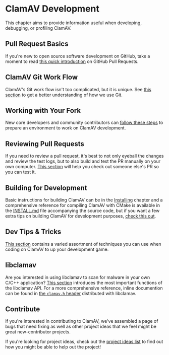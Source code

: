 # ClamAV Development

This chapter aims to provide information useful when developing, debugging, or profiling ClamAV.

## Pull Request Basics

If you're new to open source software development on GitHub, take a moment to read [this quick introduction](Development/github-pr-basics.md) on GitHub Pull Requests.

## ClamAV Git Work Flow

ClamAV's Git work flow isn't too complicated, but it is unique. See [this section](Development/clamav-git-work-flow.md) to get a better understanding of how we use Git.

## Working with Your Fork

New core developers and community contributors can [follow these steps](Development/personal-forks.md) to prepare an environment to work on ClamAV development.

## Reviewing Pull Requests

If you need to review a pull request, it's best to not only eyeball the changes and review the test logs, but to also build and test the PR manually on your own computer. [This section](Development/testing-pull-requests.md) will help you check out someone else's PR so you can test it.

## Building for Development

Basic instructions for building ClamAV can be in the [Installing](Installing.md) chapter and a comprehensive reference for compiling ClamAV with CMake is available in the [INSTALL.md](https://github.com/Cisco-Talos/clamav/blob/dev/0.104/INSTALL.md) file accompanying the source code, but if you want a few extra tips on building ClamAV for development purposes, [check this out](Development/development-builds.md).

## Dev Tips & Tricks

[This section](Development/tips-and-tricks.md) contains a varied assortment of techniques you can use when coding on ClamAV to up your development game.

## libclamav

Are you interested in using libclamav to scan for malware in your own C/C++ application? [This section](Development/libclamav.md) introduces the most important functions of the libclamav API. For a more comprehensive reference, inline documention can be found in [the `clamav.h` header](https://github.com/Cisco-Talos/clamav/blob/dev/0.104/libclamav/clamav.h) distributed with libclamav.

## Contribute

If you're interested in contributing to ClamAV, we've assembled a page of bugs that need fixing as well as other project ideas that we feel might be great new-contributor projects.

If you're looking for project ideas, check out the [project ideas list](Development/Contribute.md) to find out how you might be able to help out the project!
